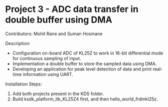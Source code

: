 # Project 3 - ADC data transfer in double buffer using DMA

Contributors: Mohit Rane and Suman Hosmane

Description:
- Configuration on-board ADC of KL25Z to work in 16-bit differential mode for continuous sampling of input.
- Implementation a double buffer to store the sampled data using DMA.
- Developing an application for peak level detection of data and print real-time information using UART.

Installation Steps:
1. Add both projects present in the KDS folder.
2. Build ksdk_platform_lib_KL25Z4 first, and then hello_world_frdmkl25z.
